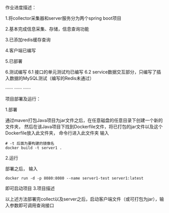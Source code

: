 作业进度描述：

1.将collector采集器和server服务分为两个spring boot项目

2.基本完成信息采集、存储，信息查询功能

3.已添加redis缓存查询

4.客户端已编写

5.已部署

6.测试编写
   6.1 接口的单元测试均已编写
   6.2 service数据交互部分，只编写了插入数据的MySQL测试（编写的Redis未通过）


······
······
······

项目部署及运行：

1.部署

通过maven打包Java项目为jar文件之后，在任意磁盘的任意目录下创建一个新的文件夹，
然后在该Java项目下找到Dockerfile文件，将已打包的jar文件以及这个Dockerfile放入此文件夹，
命令行进入此文件夹
输入
```
# -t 后面为要构建的镜像名
docker build -t server1 .
```
2.运行

部署之后，
输入
```
docker run -d -p 8080:8080 --name server1-test server1:latest
```
即可启动项目
3.项目描述

以上述方法部署完collect以及server之后，启动客户端文件（或可打包为jar），输入参数即可调用查询接口
